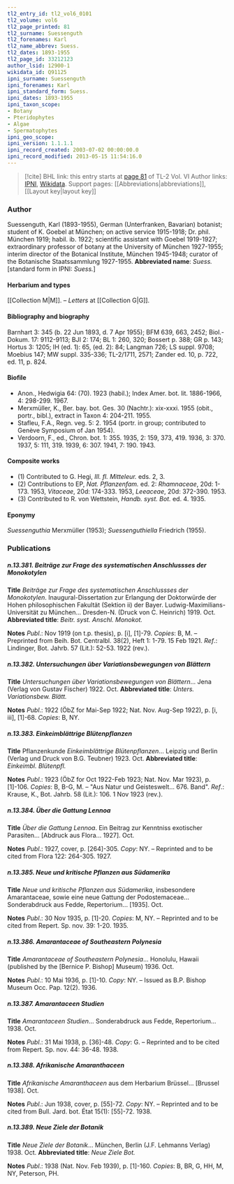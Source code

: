 ```yaml
---
tl2_entry_id: tl2_vol6_0101
tl2_volume: vol6
tl2_page_printed: 81
tl2_surname: Suessenguth
tl2_forenames: Karl
tl2_name_abbrev: Suess.
tl2_dates: 1893-1955
tl2_page_id: 33212123
author_lsid: 12900-1
wikidata_id: Q91125
ipni_surname: Suessenguth
ipni_forenames: Karl
ipni_standard_form: Suess.
ipni_dates: 1893-1955
ipni_taxon_scope: 
- Botany
- Pteridophytes
- Algae
- Spermatophytes
ipni_geo_scope: 
ipni_version: 1.1.1.1
ipni_record_created: 2003-07-02 00:00:00.0
ipni_record_modified: 2013-05-15 11:54:16.0
---
```


> [!cite] BHL link: this entry starts at [page 81](https://www.biodiversitylibrary.org/page/33212123) of TL-2 Vol. VI
> Author links: [IPNI](https://www.ipni.org/a/12900-1), [Wikidata](https://www.wikidata.org/wiki/Q91125). Support pages: [[Abbreviations|abbreviations]], [[Layout key|layout key]]

### Author

Suessenguth, Karl (1893-1955), German (Unterfranken, Bavarian) botanist; student of K. Goebel at München; on active service 1915-1918; Dr. phil. München 1919; habil. ib. 1922; scientific assistant with Goebel 1919-1927; extraordinary professor of botany at the University of München 1927-1955; interim director of the Botanical Institute, München 1945-1948; curator of the Botanische Staatssammlung 1927-1955. 
**Abbreviated name**: *Suess.* \[standard form in IPNI: *Suess.*\]

#### Herbarium and types

[[Collection M|M]]. – *Letters* at [[Collection G|G]].

#### Bibliography and biography

Barnhart 3: 345 (b. 22 Jun 1893, d. 7 Apr 1955); BFM 639, 663, 2452; Biol.-Dokum. 17: 9112-9113; BJI 2: 174; BL 1: 260, 320; Bossert p. 388; GR p. 143; Hortus 3: 1205; IH (ed. 1): 65, (ed. 2): 84; Langman 726; LS suppl. 9708; Moebius 147; MW suppl. 335-336; TL-2/1711, 2571; Zander ed. 10, p. 722, ed. 11, p. 824.

#### Biofile

- Anon., Hedwigia 64: (70). 1923 (habil.); Index Amer. bot. lit. 1886-1966, 4: 298-299. 1967.
- Merxmüller, K., Ber. bay. bot. Ges. 30 (Nachtr.): xix-xxxi. 1955 (obit., portr., bibl.), extract in Taxon 4: 204-211. 1955.
- Stafleu, F.A., Regn. veg. 5: 2. 1954 (portr. in group; contributed to Genève Symposium of Jan 1954).
- Verdoorn, F., ed., Chron. bot. 1: 355. 1935, 2: 159, 373, 419. 1936, 3: 370. 1937, 5: 111, 319. 1939, 6: 307. 1941, 7: 190. 1943.

#### Composite works

- (1) Contributed to G. Hegi, *Ill. fl. Mitteleur.* eds. 2, 3.
- (2) Contributions to EP, *Nat. Pflanzenfam.* ed. 2: *Rhamnaceae*, 20d: 1-173. 1953, *Vitaceae*, 20d: 174-333. 1953, *Leeaceae*, 20d: 372-390. 1953.
- (3) Contributed to R. von Wettstein, *Handb. syst. Bot.* ed. 4. 1935.

#### Eponymy

*Suessenguthia* Merxmüller (1953); *Suessenguthiella* Friedrich (1955).

### Publications

##### n.13.381. Beiträge zur Frage des systematischen Anschlussses der Monokotylen

**Title**
*Beiträge zur Frage des systematischen Anschlussses der Monokotylen*. Inaugural-Dissertation zur Erlangung der Doktorwürde der Hohen philosophischen Fakultät (Sektion ii) der Bayer. Ludwig-Maximilians-Universität zu München... Dresden-N. (Druck von C. Heinrich) 1919. Oct.
**Abbreviated title**: *Beitr. syst. Anschl. Monokot.*

**Notes**
*Publ*.: Nov 1919 (on t.p. thesis), p. \[i\], \[1\]-79. *Copies*: B, M. – Preprinted from Beih. Bot. Centralbl. 38(2), Heft 1: 1-79. 15 Feb 1921.
*Ref*.: Lindinger, Bot. Jahrb. 57 (Lit.): 52-53. 1922 (rev.).

##### n.13.382. Untersuchungen über Variationsbewegungen von Blättern

**Title**
*Untersuchungen über Variationsbewegungen von Blättern*... Jena (Verlag von Gustav Fischer) 1922. Oct.
**Abbreviated title**: *Unters. Variationsbew. Blätt.*

**Notes**
*Publ*.: 1922 (ÖbZ for Mai-Sep 1922; Nat. Nov. Aug-Sep 1922), p. \[i, iii\], \[1\]-68. *Copies*: B, NY.

##### n.13.383. Einkeimblättrige Blütenpflanzen

**Title**
Pflanzenkunde *Einkeimblättrige Blütenpflanzen*... Leipzig und Berlin (Verlag und Druck von B.G. Teubner) 1923. Oct.
**Abbreviated title**: *Einkeimbl. Blütenpfl.*

**Notes**
*Publ*.: 1923 (ÖbZ for Oct 1922-Feb 1923; Nat. Nov. Mar 1923), p. \[1\]-106. *Copies*: B, B-G, M. – "Aus Natur und Geisteswelt... 676. Band".
*Ref*.: Krause, K., Bot. Jahrb. 58 (Lit.): 106. 1 Nov 1923 (rev.).

##### n.13.384. Über die Gattung Lennoa

**Title**
*Über die Gattung Lennoa*. Ein Beitrag zur Kenntniss exotischer Parasiten... \[Abdruck aus Flora... 1927\]. Oct.

**Notes**
*Publ*.: 1927, cover, p. \[264\]-305. *Copy*: NY. – Reprinted and to be cited from Flora 122: 264-305. 1927.

##### n.13.385. Neue und kritische Pflanzen aus Südamerika

**Title**
*Neue und kritische Pflanzen aus Südamerika*, insbesondere Amarantaceae, sowie eine neue Gattung der Podostemaceae... Sonderabdruck aus Fedde, Repertorium... \[1935\]. Oct.

**Notes**
*Publ*.: 30 Nov 1935, p. \[1\]-20. *Copies*: M, NY. – Reprinted and to be cited from Repert. Sp. nov. 39: 1-20. 1935.

##### n.13.386. Amarantaceae of Southeastern Polynesia

**Title**
*Amarantaceae of Southeastern Polynesia*... Honolulu, Hawaii (published by the \[Bernice P. Bishop\] Museum) 1936. Oct.

**Notes**
*Publ*.: 10 Mai 1936, p. \[1\]-10. *Copy*: NY. – Issued as B.P. Bishop Museum Occ. Pap. 12(2). 1936.

##### n.13.387. Amarantaceen Studien

**Title**
*Amarantaceen Studien*... Sonderabdruck aus Fedde, Repertorium... 1938. Oct.

**Notes**
*Publ*.: 31 Mai 1938, p. \[36\]-48. *Copy*: G. – Reprinted and to be cited from Repert. Sp. nov. 44: 36-48. 1938.

##### n.13.388. Afrikanische Amaranthaceen

**Title**
*Afrikanische Amaranthaceen* aus dem Herbarium Brüssel... \[Brussel 1938\]. Oct.

**Notes**
*Publ*.: Jun 1938, cover, p. \[55\]-72. *Copy*: NY. – Reprinted and to be cited from Bull. Jard. bot. État 15(1): \[55\]-72. 1938.

##### n.13.389. Neue Ziele der Botanik

**Title**
*Neue Ziele der Botanik*... München, Berlin (J.F. Lehmanns Verlag) 1938. Oct.
**Abbreviated title**: *Neue Ziele Bot.*

**Notes**
*Publ*.: 1938 (Nat. Nov. Feb 1939), p. \[1\]-160. *Copies*: B, BR, G, HH, M, NY, Peterson, PH.

